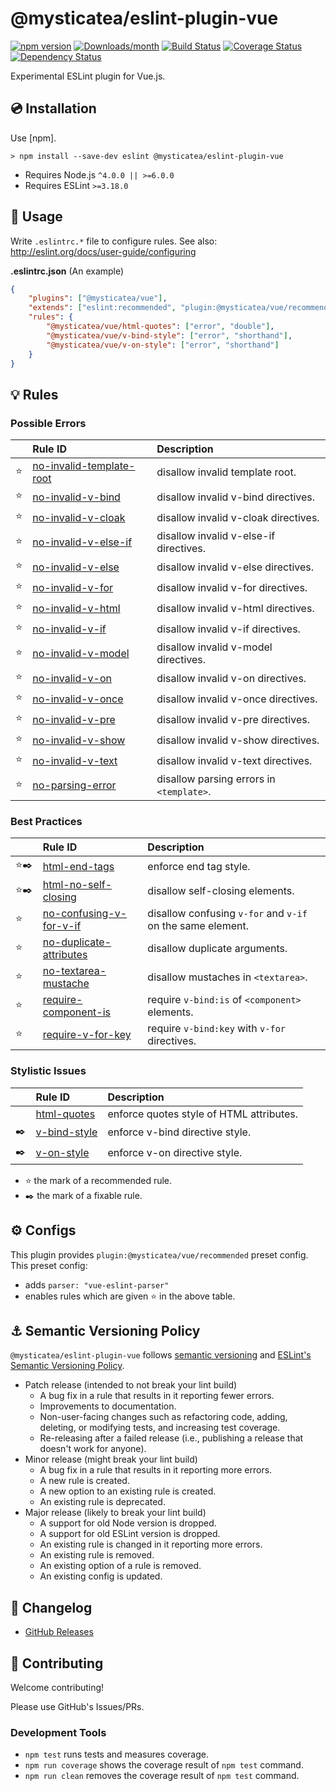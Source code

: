 # @mysticatea/eslint-plugin-vue

[![npm version](https://img.shields.io/npm/v/@mysticatea/eslint-plugin-vue.svg)](https://www.npmjs.com/package/@mysticatea/eslint-plugin-vue)
[![Downloads/month](https://img.shields.io/npm/dm/@mysticatea/eslint-plugin-vue.svg)](http://www.npmtrends.com/@mysticatea/eslint-plugin-vue)
[![Build Status](https://travis-ci.org/mysticatea/eslint-plugin-vue.svg?branch=master)](https://travis-ci.org/mysticatea/eslint-plugin-vue)
[![Coverage Status](https://codecov.io/gh/mysticatea/eslint-plugin-vue/branch/master/graph/badge.svg)](https://codecov.io/gh/mysticatea/eslint-plugin-vue)
[![Dependency Status](https://david-dm.org/mysticatea/eslint-plugin-vue.svg)](https://david-dm.org/mysticatea/eslint-plugin-vue)

Experimental ESLint plugin for Vue.js.

## 💿 Installation

Use [npm].

```
> npm install --save-dev eslint @mysticatea/eslint-plugin-vue
```

- Requires Node.js `^4.0.0 || >=6.0.0`
- Requires ESLint `>=3.18.0`

## 📖 Usage

Write `.eslintrc.*` file to configure rules. See also: http://eslint.org/docs/user-guide/configuring

**.eslintrc.json** (An example)

```json
{
    "plugins": ["@mysticatea/vue"],
    "extends": ["eslint:recommended", "plugin:@mysticatea/vue/recommended"],
    "rules": {
        "@mysticatea/vue/html-quotes": ["error", "double"],
        "@mysticatea/vue/v-bind-style": ["error", "shorthand"],
        "@mysticatea/vue/v-on-style": ["error", "shorthand"]
    }
}
```

## 💡 Rules

<!--RULES_TABLE_START-->
### Possible Errors

|    | Rule ID | Description |
|:---|:--------|:------------|
| ⭐️ | [no-invalid-template-root](./docs/rules/no-invalid-template-root.md) | disallow invalid template root. |
| ⭐️ | [no-invalid-v-bind](./docs/rules/no-invalid-v-bind.md) | disallow invalid v-bind directives. |
| ⭐️ | [no-invalid-v-cloak](./docs/rules/no-invalid-v-cloak.md) | disallow invalid v-cloak directives. |
| ⭐️ | [no-invalid-v-else-if](./docs/rules/no-invalid-v-else-if.md) | disallow invalid v-else-if directives. |
| ⭐️ | [no-invalid-v-else](./docs/rules/no-invalid-v-else.md) | disallow invalid v-else directives. |
| ⭐️ | [no-invalid-v-for](./docs/rules/no-invalid-v-for.md) | disallow invalid v-for directives. |
| ⭐️ | [no-invalid-v-html](./docs/rules/no-invalid-v-html.md) | disallow invalid v-html directives. |
| ⭐️ | [no-invalid-v-if](./docs/rules/no-invalid-v-if.md) | disallow invalid v-if directives. |
| ⭐️ | [no-invalid-v-model](./docs/rules/no-invalid-v-model.md) | disallow invalid v-model directives. |
| ⭐️ | [no-invalid-v-on](./docs/rules/no-invalid-v-on.md) | disallow invalid v-on directives. |
| ⭐️ | [no-invalid-v-once](./docs/rules/no-invalid-v-once.md) | disallow invalid v-once directives. |
| ⭐️ | [no-invalid-v-pre](./docs/rules/no-invalid-v-pre.md) | disallow invalid v-pre directives. |
| ⭐️ | [no-invalid-v-show](./docs/rules/no-invalid-v-show.md) | disallow invalid v-show directives. |
| ⭐️ | [no-invalid-v-text](./docs/rules/no-invalid-v-text.md) | disallow invalid v-text directives. |
| ⭐️ | [no-parsing-error](./docs/rules/no-parsing-error.md) | disallow parsing errors in `<template>`. |

### Best Practices

|    | Rule ID | Description |
|:---|:--------|:------------|
| ⭐️✒️ | [html-end-tags](./docs/rules/html-end-tags.md) | enforce end tag style. |
| ⭐️✒️ | [html-no-self-closing](./docs/rules/html-no-self-closing.md) | disallow self-closing elements. |
| ⭐️ | [no-confusing-v-for-v-if](./docs/rules/no-confusing-v-for-v-if.md) | disallow confusing `v-for` and `v-if` on the same element. |
| ⭐️ | [no-duplicate-attributes](./docs/rules/no-duplicate-attributes.md) | disallow duplicate arguments. |
| ⭐️ | [no-textarea-mustache](./docs/rules/no-textarea-mustache.md) | disallow mustaches in `<textarea>`. |
| ⭐️ | [require-component-is](./docs/rules/require-component-is.md) | require `v-bind:is` of `<component>` elements. |
| ⭐️ | [require-v-for-key](./docs/rules/require-v-for-key.md) | require `v-bind:key` with `v-for` directives. |

### Stylistic Issues

|    | Rule ID | Description |
|:---|:--------|:------------|
|  | [html-quotes](./docs/rules/html-quotes.md) | enforce quotes style of HTML attributes. |
| ✒️ | [v-bind-style](./docs/rules/v-bind-style.md) | enforce v-bind directive style. |
| ✒️ | [v-on-style](./docs/rules/v-on-style.md) | enforce v-on directive style. |

<!--RULES_TABLE_END-->

- ⭐️ the mark of a recommended rule.
- ✒️ the mark of a fixable rule.

## ⚙ Configs

This plugin provides `plugin:@mysticatea/vue/recommended` preset config.
This preset config:

- adds `parser: "vue-eslint-parser"`
- enables rules which are given ⭐️ in the above table.

## ⚓️ Semantic Versioning Policy

`@mysticatea/eslint-plugin-vue` follows [semantic versioning](http://semver.org/) and [ESLint's Semantic Versioning Policy](https://github.com/eslint/eslint#semantic-versioning-policy).

- Patch release (intended to not break your lint build)
    - A bug fix in a rule that results in it reporting fewer errors.
    - Improvements to documentation.
    - Non-user-facing changes such as refactoring code, adding, deleting, or modifying tests, and increasing test coverage.
    - Re-releasing after a failed release (i.e., publishing a release that doesn't work for anyone).
- Minor release (might break your lint build)
    - A bug fix in a rule that results in it reporting more errors.
    - A new rule is created.
    - A new option to an existing rule is created.
    - An existing rule is deprecated.
- Major release (likely to break your lint build)
    - A support for old Node version is dropped.
    - A support for old ESLint version is dropped.
    - An existing rule is changed in it reporting more errors.
    - An existing rule is removed.
    - An existing option of a rule is removed.
    - An existing config is updated.

## 📰 Changelog

- [GitHub Releases](https://github.com/mysticatea/eslint-plugin-vue/releases)

## 💎 Contributing

Welcome contributing!

Please use GitHub's Issues/PRs.

### Development Tools

- `npm test` runs tests and measures coverage.
- `npm run coverage` shows the coverage result of `npm test` command.
- `npm run clean` removes the coverage result of `npm test` command.
